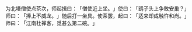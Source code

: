 为北塔僧使点茶次，师起揖曰：​「僧使近上坐。​」使曰：​「鹞子头上争敢安巢？​」师曰：​「捧上不威龙。​」随后打一坐具。使茶罢，起曰：​「适来却成触忤和尚。​」师曰：​「江南杜禅客，觅甚么第二碗。​」